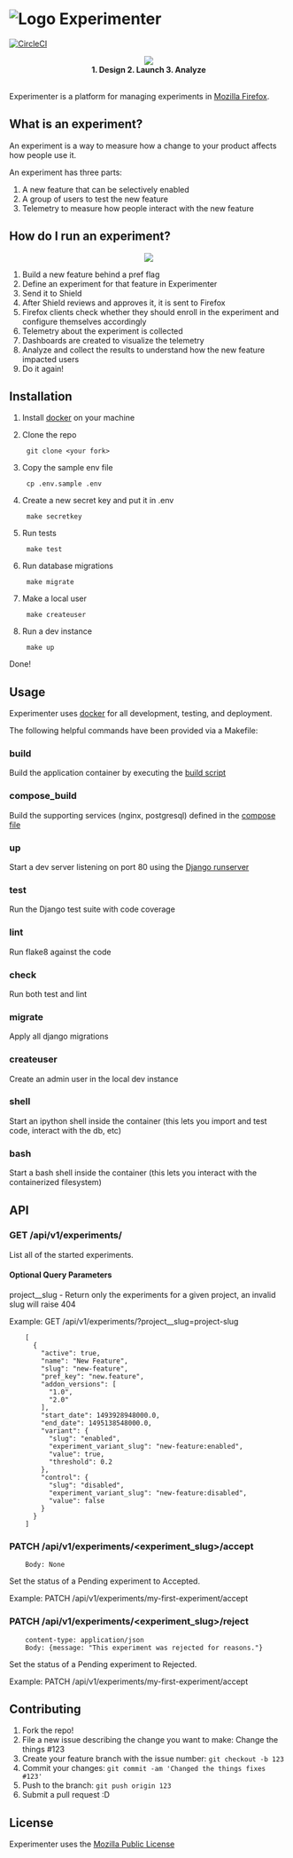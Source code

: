 # ![Logo](https://raw.githubusercontent.com/mozilla/experimenter/master/app/experimenter/static/imgs/favicon_24.png) Experimenter 
[![CircleCI](https://circleci.com/gh/mozilla/experimenter.svg?style=svg)](https://circleci.com/gh/mozilla/experimenter)

<p align="center">
  <img src="https://cdn1.iconfinder.com/data/icons/simple-arrow/512/arrow_20-128.png"><br/>
  <b>1. Design 2. Launch 3. Analyze</b>
  <br><br>
</p>

Experimenter is a platform for managing experiments in [Mozilla Firefox](https://www.mozilla.org/en-US/firefox/?utm_medium=referral&utm_source=firefox-com). 

## What is an experiment?

An experiment is a way to measure how a change to your product affects how people use it.

An experiment has three parts:

1. A new feature that can be selectively enabled
1. A group of users to test the new feature 
1. Telemetry to measure how people interact with the new feature 

## How do I run an experiment? 

<p align="center">
  <img src="https://raw.githubusercontent.com/mozilla/experimenter/164/app/experimenter/static/imgs/architecture.png"><br/>
</p>

1. Build a new feature behind a pref flag
1. Define an experiment for that feature in Experimenter
1. Send it to Shield
1. After Shield reviews and approves it, it is sent to Firefox
1. Firefox clients check whether they should enroll in the experiment and configure themselves accordingly
1. Telemetry about the experiment is collected
1. Dashboards are created to visualize the telemetry 
1. Analyze and collect the results to understand how the new feature impacted users 
1. Do it again!


## Installation

1. Install [docker](https://www.docker.com/) on your machine 

1. Clone the repo

        git clone <your fork>

1. Copy the sample env file

        cp .env.sample .env

1. Create a new secret key and put it in .env

        make secretkey

1. Run tests

        make test

1. Run database migrations

        make migrate

1. Make a local user

        make createuser

1. Run a dev instance

        make up
Done!

## Usage

Experimenter uses [docker](https://www.docker.com/) for all development, testing, and deployment.  

The following helpful commands have been provided via a Makefile:

### build
Build the application container by executing the [build script](https://github.com/mozilla/experimenter/blob/master/scripts/build.sh)

### compose_build
Build the supporting services (nginx, postgresql) defined in the [compose file](https://github.com/mozilla/experimenter/blob/master/docker-compose.yml)

### up
Start a dev server listening on port 80 using the [Django runserver](https://docs.djangoproject.com/en/1.10/ref/django-admin/#runserver)

### test
Run the Django test suite with code coverage

### lint
Run flake8 against the code

### check
Run both test and lint

### migrate
Apply all django migrations

### createuser
Create an admin user in the local dev instance

### shell
Start an ipython shell inside the container (this lets you import and test code, interact with the db, etc)

### bash
Start a bash shell inside the container (this lets you interact with the containerized filesystem)

## API

### GET /api/v1/experiments/
List all of the started experiments.

#### Optional Query Parameters
project__slug - Return only the experiments for a given project, an invalid slug will raise 404

Example: GET /api/v1/experiments/?project__slug=project-slug

        [
          {
            "active": true,
            "name": "New Feature",
            "slug": "new-feature",
            "pref_key": "new.feature",
            "addon_versions": [
              "1.0",
              "2.0"
            ],
            "start_date": 1493928948000.0,
            "end_date": 1495138548000.0,
            "variant": {
              "slug": "enabled",
              "experiment_variant_slug": "new-feature:enabled",
              "value": true,
              "threshold": 0.2
            },
            "control": {
              "slug": "disabled",
              "experiment_variant_slug": "new-feature:disabled",
              "value": false
            }
          }
        ]

### PATCH /api/v1/experiments/<experiment_slug>/accept
        Body: None

Set the status of a Pending experiment to Accepted.

Example: PATCH /api/v1/experiments/my-first-experiment/accept

### PATCH /api/v1/experiments/<experiment_slug>/reject
        content-type: application/json
        Body: {message: "This experiment was rejected for reasons."}

Set the status of a Pending experiment to Rejected.

Example: PATCH /api/v1/experiments/my-first-experiment/accept

## Contributing

1. Fork the repo!
1. File a new issue describing the change you want to make: Change the things #123
1. Create your feature branch with the issue number: `git checkout -b 123`
1. Commit your changes: `git commit -am 'Changed the things fixes #123'`
1. Push to the branch: `git push origin 123`
1. Submit a pull request :D


## License

Experimenter uses the [Mozilla Public License](https://www.mozilla.org/en-US/MPL/)
